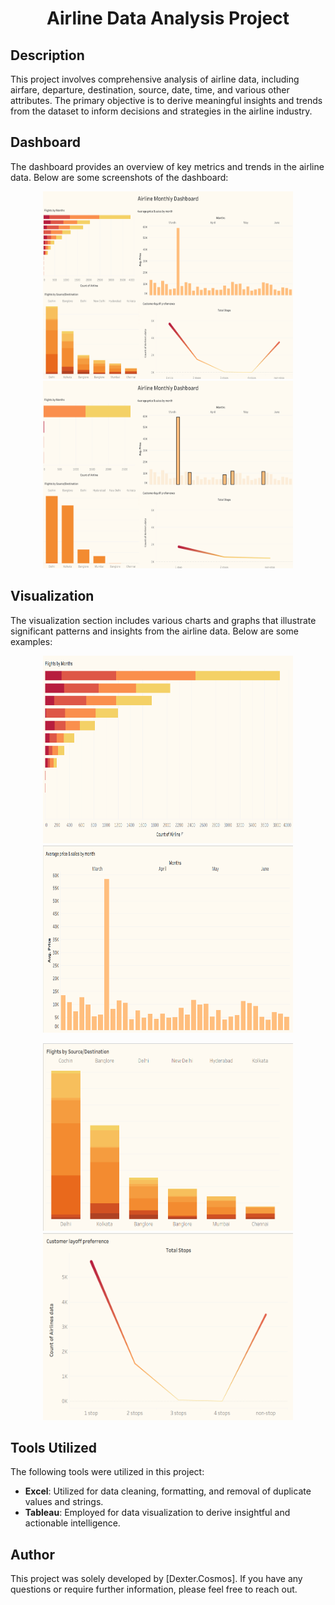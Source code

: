 <h1 align="center">Airline Data Analysis Project</h1>

## Description

This project involves comprehensive analysis of airline data, including airfare, departure, destination, source, date, time, and various other attributes. The primary objective is to derive meaningful insights and trends from the dataset to inform decisions and strategies in the airline industry.

## Dashboard

The dashboard provides an overview of key metrics and trends in the airline data. Below are some screenshots of the dashboard:

<p align="center">
  <img src="images/Dashboard1.png" alt="Dashboard Screenshot 1" width="400" height="300">
  <img src="images/Dashboard2.png" alt="Dashboard Screenshot 2" width="400" height="300">
</p>

## Visualization

The visualization section includes various charts and graphs that illustrate significant patterns and insights from the airline data. Below are some examples:

<p align="center">
  <img src="images/project1.png" alt="Visualization 1" width="400" height="300">
  <img src="images/project2.png" alt="Visualization 2" width="400" height="300">
</p>

<p align="center">
  <img src="images/project3.png" alt="Visualization 3" width="400" height="300">
  <img src="images/project4.png" alt="Visualization 4" width="400" height="300">
</p>

## Tools Utilized

The following tools were utilized in this project:
- **Excel**: Utilized for data cleaning, formatting, and removal of duplicate values and strings.
- **Tableau**: Employed for data visualization to derive insightful and actionable intelligence.

## Author

This project was solely developed by [Dexter.Cosmos]. If you have any questions or require further information, please feel free to reach out.